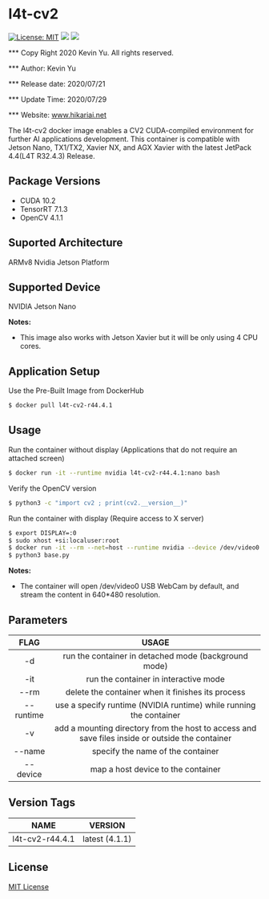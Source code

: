 # l4t-cv2

[![License: MIT](https://img.shields.io/badge/License-MIT-red.svg)](https://opensource.org/licenses/MIT)
![](https://img.shields.io/static/v1?label=Device&message=Jetson(ARMv8)&color=orange)
![](https://img.shields.io/static/v1?label=Docker&message=19.03.9&color=blue)

*** Copy Right 2020 Kevin Yu. All rights reserved.

*** Author: Kevin Yu

*** Release date: 2020/07/21

*** Update Time: 2020/07/29

*** Website: www.hikariai.net

The l4t-cv2 docker image enables a CV2 CUDA-compiled environment for further AI  applications development. This container is compatible with Jetson Nano, TX1/TX2, Xavier NX, and AGX Xavier with the latest JetPack 4.4(L4T R32.4.3) Release.

Package Versions
----------------

* CUDA 10.2
* TensorRT 7.1.3
* OpenCV 4.1.1

Suported Architecture
---------------------

ARMv8 Nvidia Jetson Platform

Supported Device
---------------------

NVIDIA Jetson Nano

**Notes:** 

- This image also works with Jetson Xavier but it will be only using 4 CPU cores.

Application Setup
-----------------

Use the Pre-Built Image from DockerHub

```bash
$ docker pull l4t-cv2-r44.4.1
```

Usage
-----

Run the container without display (Applications that do not require an attached screen)

```bash
$ docker run -it --runtime nvidia l4t-cv2-r44.4.1:nano bash 
```

Verify the OpenCV version

```bash
$ python3 -c "import cv2 ; print(cv2.__version__)"
```

Run the container with display (Require access to X server)

```bash
$ export DISPLAY=:0
$ sudo xhost +si:localuser:root
$ docker run -it --rm --net=host --runtime nvidia --device /dev/video0:/dev/video0 -e DISPLAY=$DISPLAY -v /tmp/.X11-unix/:/tmp/.X11-unix hikariai/l4t-cv2-r44.4.1:nano bash
$ python3 base.py
```

**Notes:**

- The container will open /dev/video0 USB WebCam by default, and stream the content in 640*480 resolution.

Parameters
----------

|    FLAG   |                                              USAGE                                              |
|:---------:|:-----------------------------------------------------------------------------------------------:|
|     -d    |                       run the container in detached mode (background mode)                      |
|    -it    |                              run the container in interactive mode                              |
|    --rm   |                        delete the container when it finishes its process                        |
| --runtime |                use a specify runtime (NVIDIA runtime) while running the container               |
|     -v    | add a mounting directory from the host to access and save files inside or outside the container |
|   --name  |                                specify the name of the container                                |
|  --device |                                map a host device to the container                               |

Version Tags
------------

|       NAME      |     VERSION    |
|:---------------:|:--------------:|
| l4t-cv2-r44.4.1 | latest (4.1.1) |

License
-------

[MIT License](https://github.com/yqlbu/l4t-docker/blob/master/LICENSE)

<a name="license"></a>